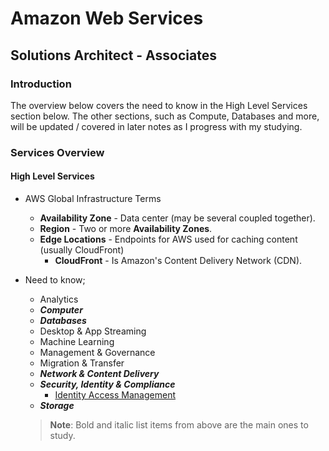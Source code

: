# Amazon Web Services
## Solutions Architect - Associates

### Introduction
The overview below covers the need to know in the High Level Services section below. The other sections, such as Compute, Databases and more, will be updated / covered in later notes as I progress with my studying.

### Services Overview
#### High Level Services
* AWS Global Infrastructure Terms
    * **Availability Zone** - Data center (may be several coupled together).
    * **Region** - Two or more **Availability Zones**.
    * **Edge Locations** - Endpoints for AWS used for caching content (usually CloudFront)
        * **CloudFront** - Is Amazon's Content Delivery Network (CDN).
* Need to know;
    * Analytics
    * _**Computer**_
    * _**Databases**_
    * Desktop & App Streaming
    * Machine Learning
    * Management & Governance
    * Migration & Transfer
    * _**Network & Content Delivery**_
    * _**Security, Identity & Compliance**_ 
        * [Identity Access Management](./identity-access-management/README.md)
    * _**Storage**_

    > **Note**: Bold and italic list items from above are the main ones to study.

